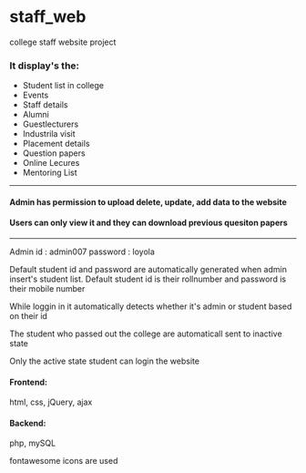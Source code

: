 # staff_web
college staff website project

### It display's the: 
* Student list in college 
* Events 
* Staff details
* Alumni
* Guestlecturers
* Industrila visit
* Placement details
* Question papers
* Online Lecures
* Mentoring List

<hr>

#### Admin has permission to upload delete, update, add data to the website
#### Users can only view it and they can download previous quesiton papers

<hr>

Admin id : admin007
password : loyola

<p>Default student id and password are automatically generated when admin insert's student list. 
Default student id is their rollnumber and password is their mobile number</p>

<p>While loggin in it automatically detects whether it's admin or student based on their id</p>
<p>The student who passed out the college are automaticall sent to inactive state</p>
<p>Only the active state student can login the website</p>

#### Frontend:
html, css, jQuery, ajax
#### Backend:
php, mySQL

<p> fontawesome icons are used </p>
